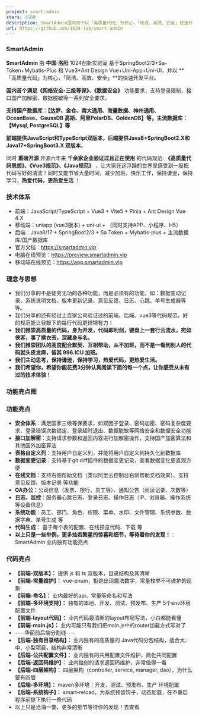 ```yaml
---
project: smart-admin
stars: 3560
description: SmartAdmin国内首个以「高质量代码」为核心，「简洁、高效、安全」快速开发平台；基于SpringBoot2/3 + Sa-Token + Mybatis-Plus 和 Vue3 + Vite5 + Ant Design Vue 4.x (同时支持JavaScript和TypeScript双版本)；满足国家三级等保要求、支持登录限制、接口数据国产加解密、高防SQL注入等一系列安全体系。
url: https://github.com/1024-lab/smart-admin
---
```


### **SmartAdmin**

**SmartAdmin** 由 **中国·洛阳** 1024创新实验室 基于SpringBoot2/3+Sa-Token+Mybatis-Plus 和 Vue3+Ant Design Vue+Uni-App+Uni-UI，并以 **「高质量代码」为核心，「简洁、高效、安全」**的快速开发平台。

**国内首个满足《网络安全-三级等保》、《数据安全》** 功能要求，支持登录限制、接口国产加解密、数据脱敏等一系列安全要求。

**支持国产数据库：【达梦、金仓、南大通用、海量数据、神州通用、OceanBase、GaussDB 高斯、阿里PolarDB、GoldenDB】等，主流数据库：【Mysql, PostgreSQL】等**

**前端提供JavaScript和TypeScript双版本，后端提供Java8+SpringBoot2.X和Java17+SpringBoot3.X 双版本**。

同时 **重磅开源** 开源六年来 **千余家企业验证过且正在使用** 的代码规范: **《高质量代码思想》、《Vue3规范》、《Java规范》** ，让大家在这浮躁的世界里感受到一股把代码写好的清流！同时又能节省大量时间，减少加班，快乐工作，保持谦逊，保持学习，**热爱代码，更热爱生活** ！

### **技术体系**

-   前端：JavaScript/TypeScript + Vue3 + Vite5 + Pinia + Ant Design Vue 4.X
-   移动端：uniapp (vue3版本) + uni-ui + （同时支持APP、小程序、H5）
-   后端：Java8/17 + SpringBoot2/3 + Sa Token + Mybatis-plus + 主流数据库/国产数据库
-   官方文档：https://smartadmin.vip
-   电脑在线预览：https://preview.smartadmin.vip
-   移动端在线预览：https://app.smartadmin.vip

### **理念与思想**

-   我们分享的不是徒劳无功的各种功能，而是必须有的功能，如：数据变动记录、系统说明文档、版本更新记录、意见反馈、日志、心跳、单号生成器等等。
-   我们分享的还有经过上百家公司验证过的前端、后端、vue3等代码规范，好的规范能让我敲下的每行代码更铿锵有力！
-   **我们推崇高质量的代码，身为开发，代码即利剑，键盘上一套行云流水，宛如侠客，事了拂衣去，深藏身与名。**
-   **我们推崇团队的高度配合默契、互相帮助，从不加班，而不是一看到别人的代码就头皮发麻，留其 996.ICU 加班。**
-   **我们主动思考，保持谦逊，保持学习，热爱代码，更热爱生活。**
-   **我们希望你，希望你能花费3分钟认真阅读下面的每一个点，让你感受从未有过的技术体验！**

### **功能亮点图**

### **功能亮点**

-   **安全体系**：满足国家三级等保要求，如双因子登录、密码加密、密码复杂度要求、登录错误次数锁定、登录超时退出、数据脱敏等网络安全和数据安全功能
-   **接口加解密**：支持请求参数和返回内容进行加解密操作，支持国产加密算法和其他国外加密算法
-   **表格自定义列**：支持用户自定义列，并能将用户自定义列持久化到数据库
-   **数据变更记录**：支持基于git diff插件的数据变更记录，查看数据变化更直观方便
-   **在线文档**：支持右侧帮助文档（类似阿里云控制台右侧帮助文档效果）、支持意见反馈、版本记录 等功能
-   **OA办公**：公司信息（发票、银行、员工等）、通知公告（阅读记录、次数等）
-   **日志、监控**：服务器心跳日志、登录日志、操作日志（IP、浏览器、操作系统等设备信息）
-   **系统功能**：员工、部门、角色、权限、菜单、水印、文件管理、系统参数、数据字典、单号生成 等
-   **代码生成**： 基于每个表的配置、在线预览代码、下载 等
-   **以上只是一些举例，更多灿若繁星的惊喜和细节，等待着你的发现！**：SmartAdmin 业内独有功能亮点

### **代码亮点**

-   **【前端-双版本】：** 提供 js 和 ts 双版本，目录结构及其清晰
-   **【前端-常量维护】：** vue-enum，拒绝出现魔法数字，常量枚举不可维护的现象
-   **【前端-命名】：** 业内最好的api、常量等命名和写法
-   **【前端-多环境支持】：** 独有的本地、开发、测试、预发布、生产 5个env环境配置文件
-   **【前端-layout代码】：** 业内代码最清晰的layout布局写法，小白都能看懂
-   **【前端-main.js】：** 业内可能只有我们把main.js中的router加载方式写对了
-   \----华丽前后端分割线----
-   **【后端-独有目录结构】：** 业内独有的高质量的 Java代码分包结构，适合大、中、小型项目，结构非常清晰
-   **【后端-公共配置文件】：** 业内独有的共用配置文件维护，简化共同配置
-   **【后端-返回码维护】：** 业内独创的请求返回码维护，非常值得一看
-   **【后端-四层架构】：** 四层架构（controller, service, manager, dao），为什么要有四层
-   **【后端-多环境】：** maven多环境：开发、测试、预发布、生产 环境配置
-   **【后端-系统钩子】：** smart-reload，为系统预留钩子，动态加载，在不重启程序前提下执行一些代码
-   以上只是沧海一粟，更多的细节等待你的发现！去查看
